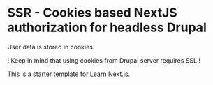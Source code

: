 #  SSR - Cookies based NextJS authorization for headless Drupal

User data is stored in cookies.

! Keep in mind that using cookies from Drupal server requires SSL ! 

This is a starter template for [Learn Next.js](https://nextjs.org/learn).